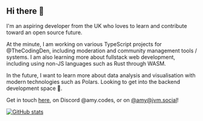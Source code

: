 ## Hi there 👋

I'm an aspiring developer from the UK who loves to learn and contribute toward an open source future.

At the minute, I am working on various TypeScript projects for @TheCodingDen, including moderation and community management tools / systems.
I am also learning more about fullstack web development, including using non-JS languages such as Rust through WASM.

In the future, I want to learn more about data analysis and visualisation with modern technologies such as Polars.
Looking to get into the backend development space 👀.

Get in touch [here](mailto:contact@amyerskine.me), on Discord @amy.codes, or on <a rel="me" href="https://jvm.social/@amy">@amy@jvm.social</a>!

[![GitHub stats](https://github-readme-stats.vercel.app/api?username=nullishamy&theme=onedark)](https://github.com/anuraghazra/github-readme-stats)
